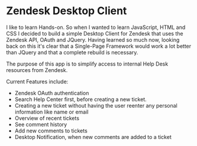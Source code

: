 # Zendesk Desktop Client

I like to learn Hands-on. So when I wanted to learn JavaScript, HTML and CSS I decided to build a simple Desktop Client for Zendesk that uses the Zendesk API, OAuth and JQuery. Having learned so much now, looking back on this it's clear that a Single-Page Framework would work a lot better than JQuery and that a complete rebuild is necessary.

The purpose of this app is to simplify access to internal Help Desk resources from Zendesk.

Current Features include:
* Zendesk OAuth authentication
* Search Help Center first, before creating a new ticket.
* Creating a new ticket without having the user reenter any personal information like name or email
* Overview of recent tickets
* See comment history
* Add new comments to tickets
* Desktop Notification, when new comments are added to a ticket
